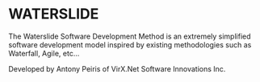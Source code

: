 # WATERSLIDE
The Waterslide Software Development Method is an extremely simplified software development model inspired by existing methodologies such as Waterfall, Agile, etc... 

Developed by Antony Peiris of VirX.Net Software Innovations Inc.

